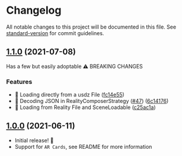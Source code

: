 # Changelog

All notable changes to this project will be documented in this file. See [standard-version](https://github.com/conventional-changelog/standard-version) for commit guidelines.

## [1.1.0](https://github.com/SAP/cloud-sdk-ios-fiori-ar/compare/1.0.0...1.1.0) (2021-07-08)

Has a few but easily adoptable ⚠ BREAKING CHANGES

### Features

* 🎸 Loading directly from a usdz File ([fc14e55](https://github.com/SAP/cloud-sdk-ios-fiori-ar/commit/fc14e5500cfd43756f2de9695ef3c5908008fde4))
* 🎸 Decoding JSON in RealityComposerStrategy ([#47](https://github.com/SAP/cloud-sdk-ios-fiori-ar/issues/47)) ([6c14176](https://github.com/SAP/cloud-sdk-ios-fiori-ar/commit/6c14176cf53cde882a7821ee92875a864fbbeef6))
* 🎸 Loading from Reality File and SceneLoadable ([c25ac1a](https://github.com/SAP/cloud-sdk-ios-fiori-ar/commit/c25ac1a22426157e7f650dad22ba04f5b1bf353c))
  
## [1.0.0](https://github.com/SAP/cloud-sdk-ios-fiori-ar/releases/tag/1.0.0) (2021-06-11)

- Initial release! 🎉
- Support for `AR Cards`, see README for more information

